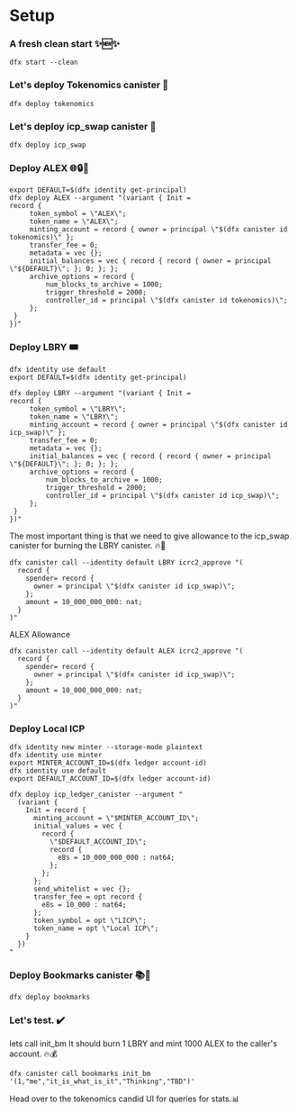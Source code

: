 # Setup

### A fresh clean start ✨🆕✨

``` 
dfx start --clean 
```
### Let's deploy Tokenomics canister  🚀

``` 
dfx deploy tokenomics
```

### Let's deploy icp_swap canister  🚀


``` 
dfx deploy icp_swap
```
###  Deploy ALEX 🌐🔒👥
 


```dfx identity use default
export DEFAULT=$(dfx identity get-principal)
dfx deploy ALEX --argument "(variant { Init =
record {
     token_symbol = \"ALEX\";
     token_name = \"ALEX\";
     minting_account = record { owner = principal \"$(dfx canister id tokenomics)\" };
     transfer_fee = 0;
     metadata = vec {};
     initial_balances = vec { record { record { owner = principal \"${DEFAULT}\"; }; 0; }; };
     archive_options = record {
         num_blocks_to_archive = 1000;
         trigger_threshold = 2000;
         controller_id = principal \"$(dfx canister id tokenomics)\";
     };
 }
})"
```
###  Deploy LBRY 🎟️

```
dfx identity use default
export DEFAULT=$(dfx identity get-principal)

dfx deploy LBRY --argument "(variant { Init =
record {
     token_symbol = \"LBRY\";
     token_name = \"LBRY\";
     minting_account = record { owner = principal \"$(dfx canister id icp_swap)\" };
     transfer_fee = 0;
     metadata = vec {};
     initial_balances = vec { record { record { owner = principal \"${DEFAULT}\"; }; 0; }; };
     archive_options = record {
         num_blocks_to_archive = 1000;
         trigger_threshold = 2000;
         controller_id = principal \"$(dfx canister id icp_swap)\";
     };
 }
})"
```
The most important thing is that we need to give allowance to the icp_swap canister for burning the LBRY canister. 🔥🔄

```
dfx canister call --identity default LBRY icrc2_approve "(
  record {
    spender= record {
      owner = principal \"$(dfx canister id icp_swap)\";
    };
    amount = 10_000_000_000: nat;
  }
)"
```
ALEX Allowance 
```
dfx canister call --identity default ALEX icrc2_approve "(
  record {
    spender= record {
      owner = principal \"$(dfx canister id icp_swap)\";
    };
    amount = 10_000_000_000: nat;
  }
)"
```
### Deploy Local ICP
```
dfx identity new minter --storage-mode plaintext
dfx identity use minter
export MINTER_ACCOUNT_ID=$(dfx ledger account-id)
dfx identity use default
export DEFAULT_ACCOUNT_ID=$(dfx ledger account-id)

dfx deploy icp_ledger_canister --argument "
  (variant {
    Init = record {
      minting_account = \"$MINTER_ACCOUNT_ID\";
      initial_values = vec {
        record {
          \"$DEFAULT_ACCOUNT_ID\";
          record {
            e8s = 10_000_000_000 : nat64;
          };
        };
      };
      send_whitelist = vec {};
      transfer_fee = opt record {
        e8s = 10_000 : nat64;
      };
      token_symbol = opt \"LICP\";
      token_name = opt \"Local ICP\";
    }
  })
"
```
### Deploy Bookmarks canister 📚🔖
```
dfx deploy bookmarks 
```

### Let's test. ✔️
lets call init_bm 
It should burn 1 LBRY and mint 1000 ALEX to the caller's account. 🔥💰
```
dfx canister call bookmarks init_bm '(1,"me","it_is_what_is_it","Thinking","TBD")'
```
Head over to the tokenomics candid UI for queries for stats.📊 